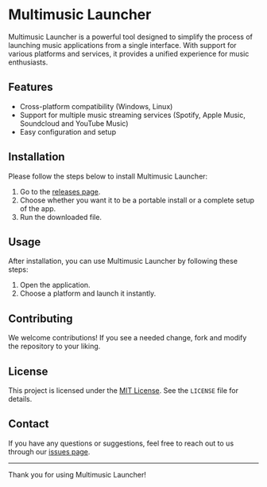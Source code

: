 # Multimusic Launcher

Multimusic Launcher is a powerful tool designed to simplify the process of launching music applications from a single interface. With support for various platforms and services, it provides a unified experience for music enthusiasts.

## Features

- Cross-platform compatibility (Windows, Linux)
- Support for multiple music streaming services (Spotify, Apple Music, Soundcloud and YouTube Music)
- Easy configuration and setup

## Installation

Please follow the steps below to install Multimusic Launcher:

1. Go to the [releases page](https://github.com/michadasis/multimusiclauncher/releases).
2. Choose whether you want it to be a portable install or a complete setup of the app.
3. Run the downloaded file.

## Usage

After installation, you can use Multimusic Launcher by following these steps:

1. Open the application.
2. Choose a platform and launch it instantly.

## Contributing

We welcome contributions! If you see a needed change, fork and modify the repository to your liking.

## License

This project is licensed under the [MIT License](https://github.com/michadasis/multimusiclauncher/blob/main/LICENSE). See the `LICENSE` file for details.

## Contact

If you have any questions or suggestions, feel free to reach out to us through our [issues page](https://github.com/michadasis/multimusiclauncher/issues).

---

Thank you for using Multimusic Launcher!
